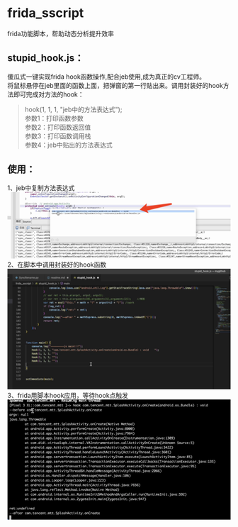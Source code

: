 # frida_sscript

frida功能脚本，帮助动态分析提升效率
## stupid_hook.js：  
傻瓜式一键实现frida hook函数操作,配合jeb使用,成为真正的cv工程师。  
将鼠标悬停在jeb里面的函数上面，把弹窗的第一行贴出来。调用封装好的hook方法即可完成对方法的hook：  
>hook(1, 1, 1, "jeb中的方法表达式");  
参数1：打印函数参数  
参数2：打印函数返回值  
参数3：打印函数调用栈  
参数4：jeb中贴出的方法表达式

## 使用：  
1、jeb中复制方法表达式  
![](image/stupid_hook1.png)  
2、在脚本中调用封装好的hook函数  
![](image/stupid_hook2.png)  
3、frida用脚本hook应用，等待hook点触发  
![](image/stupid_hook3.png)